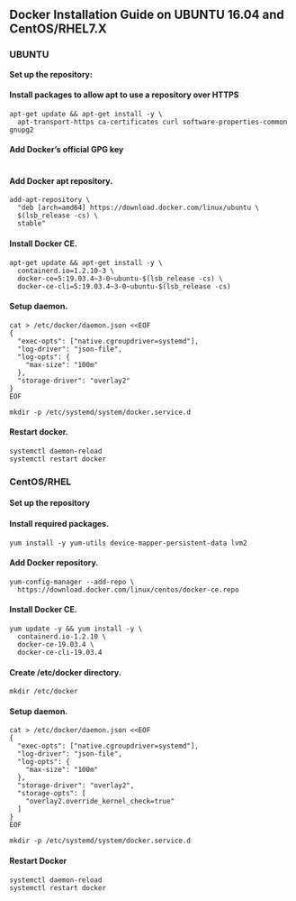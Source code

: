 ## Docker Installation Guide on UBUNTU 16.04 and CentOS/RHEL7.X

### UBUNTU
**Set up the repository:**
#### Install packages to allow apt to use a repository over HTTPS
```
apt-get update && apt-get install -y \
  apt-transport-https ca-certificates curl software-properties-common gnupg2
  ```

#### Add Docker’s official GPG key
```curl -fsSL https://download.docker.com/linux/ubuntu/gpg | apt-key add -
```

#### Add Docker apt repository.
```
add-apt-repository \
  "deb [arch=amd64] https://download.docker.com/linux/ubuntu \
  $(lsb_release -cs) \
  stable"
  ```

#### Install Docker CE.
```
apt-get update && apt-get install -y \
  containerd.io=1.2.10-3 \
  docker-ce=5:19.03.4~3-0~ubuntu-$(lsb_release -cs) \
  docker-ce-cli=5:19.03.4~3-0~ubuntu-$(lsb_release -cs)
  ```

#### Setup daemon.
```
cat > /etc/docker/daemon.json <<EOF
{
  "exec-opts": ["native.cgroupdriver=systemd"],
  "log-driver": "json-file",
  "log-opts": {
    "max-size": "100m"
  },
  "storage-driver": "overlay2"
}
EOF
```
```
mkdir -p /etc/systemd/system/docker.service.d
```

#### Restart docker.
```
systemctl daemon-reload
systemctl restart docker
```






### CentOS/RHEL
#### Set up the repository
#### Install required packages.
```
yum install -y yum-utils device-mapper-persistent-data lvm2
```

#### Add Docker repository.
```
yum-config-manager --add-repo \
  https://download.docker.com/linux/centos/docker-ce.repo
```
#### Install Docker CE.
```
yum update -y && yum install -y \
  containerd.io-1.2.10 \
  docker-ce-19.03.4 \
  docker-ce-cli-19.03.4
```
#### Create /etc/docker directory.
```
mkdir /etc/docker
```
#### Setup daemon.
```
cat > /etc/docker/daemon.json <<EOF
{
  "exec-opts": ["native.cgroupdriver=systemd"],
  "log-driver": "json-file",
  "log-opts": {
    "max-size": "100m"
  },
  "storage-driver": "overlay2",
  "storage-opts": [
    "overlay2.override_kernel_check=true"
  ]
}
EOF
```
```
mkdir -p /etc/systemd/system/docker.service.d
```

#### Restart Docker
```
systemctl daemon-reload
systemctl restart docker
```
